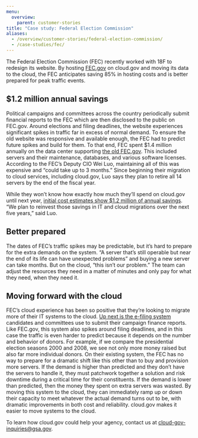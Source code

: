 ```yaml
---
menu:
  overview:
    parent: customer-stories
title: "Case study: Federal Election Commission"
aliases:
  - /overview/customer-stories/federal-election-commission/
  - /case-studies/fec/
---
```

The Federal Election Commission (FEC) recently worked with 18F to redesign its website. By hosting [FEC.gov](https://www.fec.gov/) on cloud.gov and moving its data to the cloud, the FEC anticipates saving 85% in hosting costs and is better prepared for peak traffic events.

## $1.2 million annual savings

Political campaigns and committees across the country periodically submit financial reports to the FEC which are then disclosed to the public on FEC.gov. Around elections and filing deadlines, the website experiences significant spikes in traffic far in excess of normal demand. To ensure the old website was responsive and available enough, the FEC had to predict future spikes and build for them. To that end, FEC spent $1.4 million annually on the data center supporting [the old FEC.gov](https://classic.fec.gov). This included servers and their maintenance, databases, and various software licenses. According to the FEC’s Deputy CIO Wei Luo, maintaining all of this was expensive and “could take up to 3 months.” Since beginning their migration to cloud services, including cloud.gov, Luo says they plan to retire all 14 servers by the end of the fiscal year.

While they won’t know how exactly how much they’ll spend on cloud.gov until next year, [initial cost estimates show $1.2 million of annual savings](http://www.nextgov.com/cloud-computing/2017/03/fec-and-18f-team-save-agency-12m/136598/). “We plan to reinvest those savings in IT and cloud migrations over the next five years,” said Luo.

## Better prepared

The dates of FEC’s traffic spikes may be predictable, but it’s hard to prepare for the extra demands on the system. “A server that’s still operable but near the end of its life can have unexpected problems” and buying a new server can take months. But on the cloud, “this isn’t our problem.” The team can adjust the resources they need in a matter of minutes and only pay for what they need, when they need it.

## Moving forward with the cloud

FEC’s cloud experience has been so positive that they’re looking to migrate more of their IT systems to the cloud. [Up next is the e-filing system](https://www.fec.gov/about/reports-about-fec/agency-operations/e-filing-study-2016/) candidates and committees use to submit their campaign finance reports. Like FEC.gov, this system also spikes around filing deadlines, and in this case the traffic is even harder to predict because it depends on the number and behavior of donors. For example, if we compare the presidential election seasons 2000 and 2008, we see not only more money raised but also far more individual donors. On their existing system, the FEC has no way to prepare for a dramatic shift like this other than to buy and provision more servers. If the demand is higher than predicted and they don’t have the servers to handle it, they must patchwork together a solution and risk downtime during a critical time for their constituents. If the demand is lower than predicted, then the money they spent on extra servers was wasted. By moving this system to the cloud, they can immediately ramp up or down their capacity to meet whatever the actual demand turns out to be, with dramatic improvements in both cost and reliability. cloud.gov makes it easier to move systems to the cloud.

To learn how cloud.gov could help your agency, contact us at [cloud-gov-inquiries@gsa.gov](mailto:cloud-gov-inquiries@gsa.gov).
